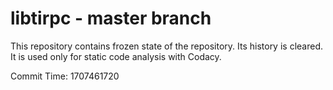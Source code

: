# libtirpc - master branch

This repository contains frozen state of the repository.
Its history is cleared. It is used only for static code
analysis with Codacy.

Commit Time: 1707461720